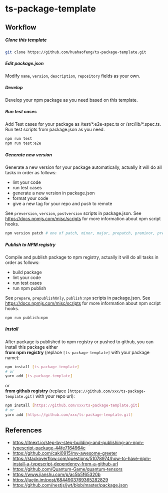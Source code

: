 # ts-package-template

## Workflow

##### Clone this template
```bash
git clone https://github.com/huahaofeng/ts-package-template.git
```

##### Edit package.json
Modify `name`, `version`, `description`, `repository` fields as your own.

##### Develop
Develop your npm package as you need based on this template.

##### Run test cases
Add Test cases for your package as /test/\*.e2e-spec.ts or /src/lib/\*.spec.ts.
Run test scripts from package.json as you need.
```bash
npm run test
npm run test:e2e
```

##### Generate new version 
Generate a new version for your package automatically, actually it will do all tasks in order as follows:
* lint your code
* run test cases
* generate a new version in package.json
* format your code
* give a new tag for your repo and push to remote

See `preversion`, `version`, `postversion` scripts in package.json.
See https://docs.npmjs.com/misc/scripts for more information about npm script hooks.

```bash
npm version patch # one of patch, minor, major, prepatch, preminor, premajor, prerelease, see https://docs.npmjs.com/cli/version
```

##### Publish to NPM registry
Compile and publish package to npm registry, actually it will do all tasks in order as follows:
* build package
* lint your code
* run test cases
* run npm publish

See `prepare`, `prepublishOnly`, `publish:npm` scripts in package.json.
See https://docs.npmjs.com/misc/scripts for more information about npm script hooks.

```bash
npm run publish:npm
```

##### Install
After package is published to npm registry or pushed to github, you can install this package either     
**from npm registry** (replace `[ts-package-template]` with your package name):
```bash
npm install [ts-package-template]
# or 
yarn add [ts-package-template]
``` 
or  
**from github registry** (replace `[https://github.com/xxx/ts-package-template.git]` with your repo url):
```bash
npm install [https://github.com/xxx/ts-package-template.git]
# or 
yarn add [https://github.com/xxx/ts-package-template.git]
```


## References
* https://itnext.io/step-by-step-building-and-publishing-an-npm-typescript-package-44fe7164964c
* https://github.com/caki0915/my-awesome-greeter
* https://stackoverflow.com/questions/51078974/how-to-have-npm-install-a-typescript-dependency-from-a-github-url
* https://github.com/Quantum-Game/quantum-tensors
* https://www.jianshu.com/p/ac5b5f65320b
* https://juejin.im/post/6844903769365282829
* https://github.com/nestjs/jwt/blob/master/package.json

